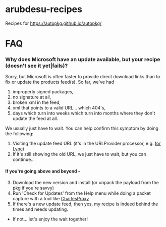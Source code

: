 # arubdesu-recipes
Recipes for https://autopkg.github.io/autopkg/

# FAQ

### Why does Microsoft have an update available, but your recipe (doesn't see it yet|fails)?

Sorry, but Microsoft is often faster to provide direct download links than to fix or update the products feed(s). So far, we've had

1. improperly signed packages,
2. no signature at all,
3. broken xml in the feed,
4. xml that points to a valid URL... which 404's,
5. days which turn into weeks which turn into months where they don't update the feed at all.

We usually just have to wait. You can help confirm this symptom by doing the following:

1. Visiting the update feed URL (it's in the URLProvider processor, e.g. [for Lync](https://www.microsoft.com/mac/autoupdate/0409UCCP14.xml))
2. If it's still showing the old URL, we just have to wait, but you can continue...  
#### If you're going above and beyond -
3. Download the new version and install (or unpack the payload from the pkg if you're savvy)
4. Run 'Check for Updates' from the Help menu while doing a packet capture with a tool like [CharlesProxy](https://www.charlesproxy.com)
5. If there's a new update feed, then yes, my recipe is indeed behind the times and needs updating.
 - If not... let's enjoy the wait together!
